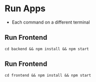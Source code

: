 # Run Apps

- Each command on a different terminal

## Run Frontend

`cd backend && npm install && npm start`

## Run Frontend

`cd frontend && npm install && npm start`
